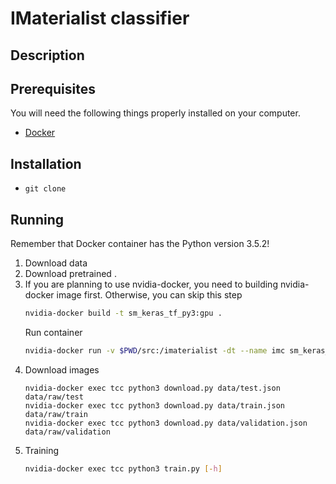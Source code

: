 # IMaterialist classifier

## Description

## Prerequisites

You will need the following things properly installed on your computer.

* [Docker](https://www.docker.com/)

## Installation

* `git clone `

## Running

Remember that Docker container has the Python version 3.5.2!

1. Download data
1. Download pretrained .
2. If you are planning to use nvidia-docker, you need to building nvidia-docker image first. Otherwise, you can skip this step
    ```bash
    nvidia-docker build -t sm_keras_tf_py3:gpu .
    ```
    Run container
    ```bash
    nvidia-docker run -v $PWD/src:/imaterialist -dt --name imc sm_keras_tf_py3:gpu /bin/bash
    ```
3. Download images
    ```
    nvidia-docker exec tcc python3 download.py data/test.json data/raw/test
    nvidia-docker exec tcc python3 download.py data/train.json data/raw/train
    nvidia-docker exec tcc python3 download.py data/validation.json data/raw/validation
    ```
4. Training
    ```bash
    nvidia-docker exec tcc python3 train.py [-h]
    ```